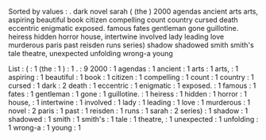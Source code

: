 Sorted by values :
. dark novel sarah ( (the ) 2000 agendas ancient arts arts, aspiring beautiful book citizen compelling count country cursed death eccentric enigmatic exposed. famous fates gentleman gone guillotine. heiress hidden horror house, intertwine involved lady leading love murderous paris past reisden runs series) shadow shadowed smith smith's tale theatre, unexpected unfolding wrong-a young 

List :
( : 1
(the : 1
) : 1
. : 9
2000 : 1
agendas : 1
ancient : 1
arts : 1
arts, : 1
aspiring : 1
beautiful : 1
book : 1
citizen : 1
compelling : 1
count : 1
country : 1
cursed : 1
dark : 2
death : 1
eccentric : 1
enigmatic : 1
exposed. : 1
famous : 1
fates : 1
gentleman : 1
gone : 1
guillotine. : 1
heiress : 1
hidden : 1
horror : 1
house, : 1
intertwine : 1
involved : 1
lady : 1
leading : 1
love : 1
murderous : 1
novel : 2
paris : 1
past : 1
reisden : 1
runs : 1
sarah : 2
series) : 1
shadow : 1
shadowed : 1
smith : 1
smith's : 1
tale : 1
theatre, : 1
unexpected : 1
unfolding : 1
wrong-a : 1
young : 1
